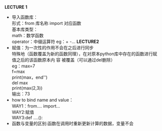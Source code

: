   **LECTURE 1**  
- 导入函数库：  
   形式：from 库名称 import 对应函数  
   基本库类型：  
       math：数学函数  
       operator：中缀运算符 eg：+ -...
  **LECTURE2**  
- 赋值：为一次性的作用不会在之后进行同步  
        特殊地（函数覆盖为新的函数同理），在对原本python库中存在的函数进行赋值之后的该函数原本内  容      被覆盖（可以通过del删除）   
        eg：max=7               
            f=max  
            print(max，end'')  
            del max  
            print(max(2,3))  
            输出：73  
 - how to bind name and value：  
          WAY1：from.... import...  
          WAY2:赋值  
          WAY3:def ....():  
 - 函数与变量的区别:函数在调用时重新更新计算的数据，变量不会  
          
                        
       
    
